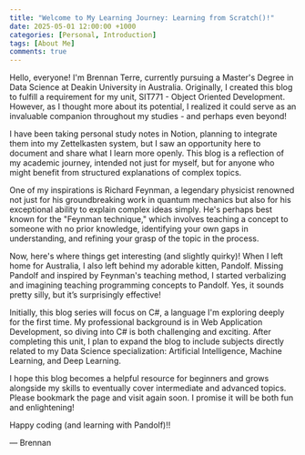 ```yaml
---
title: "Welcome to My Learning Journey: Learning from Scratch()!"
date: 2025-05-01 12:00:00 +1000
categories: [Personal, Introduction]
tags: [About Me]
comments: true
---
```


Hello, everyone! I'm Brennan Terre, currently pursuing a Master's Degree in Data Science at Deakin University in Australia. Originally, I created this blog to fulfill a requirement for my unit, SIT771 - Object Oriented Development. However, as I thought more about its potential, I realized it could serve as an invaluable companion throughout my studies - and perhaps even beyond!

I have been taking personal study notes in Notion, planning to integrate them into my Zettelkasten system, but I saw an opportunity here to document and share what I learn more openly. This blog is a reflection of my academic journey, intended not just for myself, but for anyone who might benefit from structured explanations of complex topics.

One of my inspirations is Richard Feynman, a legendary physicist renowned not just for his groundbreaking work in quantum mechanics but also for his exceptional ability to explain complex ideas simply. He's perhaps best known for the "Feynman technique," which involves teaching a concept to someone with no prior knowledge, identifying your own gaps in understanding, and refining your grasp of the topic in the process.

Now, here's where things get interesting (and slightly quirky)! When I left home for Australia, I also left behind my adorable kitten, Pandolf. Missing Pandolf and inspired by Feynman's teaching method, I started verbalizing and imagining teaching programming concepts to Pandolf. Yes, it sounds pretty silly, but it’s surprisingly effective!

Initially, this blog series will focus on C#, a language I'm exploring deeply for the first time. My professional background is in Web Application Development, so diving into C# is both challenging and exciting. After completing this unit, I plan to expand the blog to include subjects directly related to my Data Science specialization: Artificial Intelligence, Machine Learning, and Deep Learning.

I hope this blog becomes a helpful resource for beginners and grows alongside my skills to eventually cover intermediate and advanced topics. Please bookmark the page and visit again soon. I promise it will be both fun and enlightening!

Happy coding (and learning with Pandolf)!!

— Brennan
